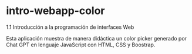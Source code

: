 # intro-webapp-color
1.1 Introducción a la programación de interfaces Web

Esta aplicación muestra de manera didáctica un color picker generado por Chat GPT en lenguaje JavaScript con HTML, CSS y Boostrap.
